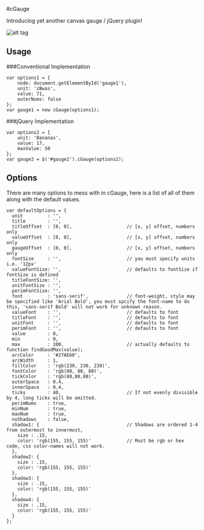 #cGauge

Introducing yet another canvas gauge / jQuery plugin! 

![alt tag](https://raw.github.com/robertsadler/cGauge/master/Gauges.png)

## Usage

###Conventional Implementation

    var options1 = {
        node: document.getElementById('gauge1'),
        unit: 'zBwas',
        value: 71,
        outerNums: false
    };
    var gauge1 = new cGauge(options1);

###jQuery Implementation

    var options2 = {
        unit: 'Bananas',
        value: 17,
        maxValue: 50
    };
    var gauge2 = $('#gauge2').cGauge(options2);

## Options

There are many options to mess with in cGauge, here is a list of all of them along with the default values.

    var defaultOptions = {
      unit         : '',
      title        : '',
      titleOffset  : [0, 0],                    // [x, y] offset, numbers only
      valueOffset  : [0, 0],                    // [x, y] offset, numbers only
      gaugeOffset  : [0, 0],                    // [x, y] offset, numbers only
      fontSize     : '',                        // you must specify units i.e. '12px'
      valueFontSize: '',                        // defaults to fontSize if fontSize is defined
      titleFontSize: '',
      unitFontSize : '',
      perimFontSize: '',
      font         : 'sans-serif',              // font-weight, style may be specified like 'Arial Bold', you must spcify the font-name to do this, 'sans-serif Bold' will not work for unknown reason. 
      valueFont    : '',                        // defaults to font
      titleFont    : '',                        // defaults to font
      unitFont     : '',                        // defaults to font
      perimFont    : '',                        // defaults to font
      value        : 0,
      min          : 0,
      max          : 100,                       // actually defaults to function findGoodMax(value);
      arcColor     : '#27AE60',
      arcWidth     : 1,
      fillColor    : 'rgb(230, 230, 230)',
      fontColor    : 'rgb(80, 80, 80)',
      tickColor    : 'rgb(80,80,80)',
      outerSpace   : 0.4,
      innerSpace   : 0.4,
      ticks        : 40,                        // If not evenly divisible by 4, long ticks will be omitted.
      perimNums    : true,
      minNum       : true,
      maxNum       : true,
      noShadows    : false,
      shadow1: {                                // Shadows are ordered 1-4 from outermost to innermost,
        size : .15,
        color: 'rgb(155, 155, 155)'             // Must be rgb or hex code, css color-names will not work.             
      },
      shadow2: {
        size : .15,
        color: 'rgb(155, 155, 155)'
      },
      shadow3: {
        size : .15,
        color: 'rgb(155, 155, 155)'
      },
      shadow4: {
        size : .15,
        color: 'rgb(155, 155, 155)'                 
      }
    };

